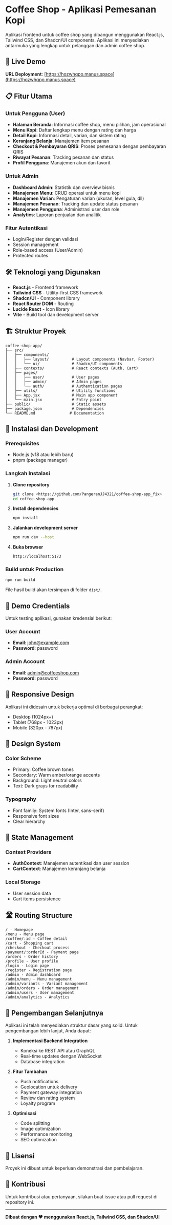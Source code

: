 # Coffee Shop - Aplikasi Pemesanan Kopi

Aplikasi frontend untuk coffee shop yang dibangun menggunakan React.js, Tailwind CSS, dan Shadcn/UI components. Aplikasi ini menyediakan antarmuka yang lengkap untuk pelanggan dan admin coffee shop.

## 🚀 Live Demo

**URL Deployment**: [https://hozwhqpo.manus.space](https://hozwhqpo.manus.space)

## 📋 Fitur Utama

### Untuk Pengguna (User)
- **Halaman Beranda**: Informasi coffee shop, menu pilihan, jam operasional
- **Menu Kopi**: Daftar lengkap menu dengan rating dan harga
- **Detail Kopi**: Informasi detail, varian, dan sistem rating
- **Keranjang Belanja**: Manajemen item pesanan
- **Checkout & Pembayaran QRIS**: Proses pemesanan dengan pembayaran QRIS
- **Riwayat Pesanan**: Tracking pesanan dan status
- **Profil Pengguna**: Manajemen akun dan favorit

### Untuk Admin
- **Dashboard Admin**: Statistik dan overview bisnis
- **Manajemen Menu**: CRUD operasi untuk menu kopi
- **Manajemen Varian**: Pengaturan varian (ukuran, level gula, dll)
- **Manajemen Pesanan**: Tracking dan update status pesanan
- **Manajemen Pengguna**: Administrasi user dan role
- **Analytics**: Laporan penjualan dan analitik

### Fitur Autentikasi
- Login/Register dengan validasi
- Session management
- Role-based access (User/Admin)
- Protected routes

## 🛠️ Teknologi yang Digunakan

- **React.js** - Frontend framework
- **Tailwind CSS** - Utility-first CSS framework
- **Shadcn/UI** - Component library
- **React Router DOM** - Routing
- **Lucide React** - Icon library
- **Vite** - Build tool dan development server

## 🏗️ Struktur Proyek

```
coffee-shop-app/
├── src/
│   ├── components/
│   │   ├── layout/          # Layout components (Navbar, Footer)
│   │   └── ui/              # Shadcn/UI components
│   ├── contexts/            # React contexts (Auth, Cart)
│   ├── pages/
│   │   ├── user/            # User pages
│   │   ├── admin/           # Admin pages
│   │   └── auth/            # Authentication pages
│   ├── utils/               # Utility functions
│   ├── App.jsx              # Main app component
│   └── main.jsx             # Entry point
├── public/                  # Static assets
├── package.json             # Dependencies
└── README.md               # Documentation
```

## 🚀 Instalasi dan Development

### Prerequisites
- Node.js (v18 atau lebih baru)
- pnpm (package manager)

### Langkah Instalasi

1. **Clone repository**
   ```bash
   git clone <https://github.com/PangeranJJ4321/coffee-shop-app_fix>
   cd coffee-shop-app
   ```

2. **Install dependencies**
   ```bash
   npm install
   ```

3. **Jalankan development server**
   ```bash
   npm run dev --host
   ```

4. **Buka browser**
   ```
   http://localhost:5173
   ```

### Build untuk Production

```bash
npm run build
```

File hasil build akan tersimpan di folder `dist/`.

## 🔐 Demo Credentials

Untuk testing aplikasi, gunakan kredensial berikut:

### User Account
- **Email**: john@example.com
- **Password**: password

### Admin Account
- **Email**: admin@coffeeshop.com
- **Password**: password

## 📱 Responsive Design

Aplikasi ini didesain untuk bekerja optimal di berbagai perangkat:
- Desktop (1024px+)
- Tablet (768px - 1023px)
- Mobile (320px - 767px)

## 🎨 Design System

### Color Scheme
- Primary: Coffee brown tones
- Secondary: Warm amber/orange accents
- Background: Light neutral colors
- Text: Dark grays for readability

### Typography
- Font family: System fonts (Inter, sans-serif)
- Responsive font sizes
- Clear hierarchy

## 🔄 State Management

### Context Providers
- **AuthContext**: Manajemen autentikasi dan user session
- **CartContext**: Manajemen keranjang belanja

### Local Storage
- User session data
- Cart items persistence

## 🛣️ Routing Structure

```
/ - Homepage
/menu - Menu page
/coffee/:id - Coffee detail
/cart - Shopping cart
/checkout - Checkout process
/payment/:orderId - Payment page
/orders - Order history
/profile - User profile
/login - Login page
/register - Registration page
/admin - Admin dashboard
/admin/menu - Menu management
/admin/variants - Variant management
/admin/orders - Order management
/admin/users - User management
/admin/analytics - Analytics
```

## 🔮 Pengembangan Selanjutnya

Aplikasi ini telah menyediakan struktur dasar yang solid. Untuk pengembangan lebih lanjut, Anda dapat:

1. **Implementasi Backend Integration**
   - Koneksi ke REST API atau GraphQL
   - Real-time updates dengan WebSocket
   - Database integration

2. **Fitur Tambahan**
   - Push notifications
   - Geolocation untuk delivery
   - Payment gateway integration
   - Review dan rating system
   - Loyalty program

3. **Optimisasi**
   - Code splitting
   - Image optimization
   - Performance monitoring
   - SEO optimization

## 📄 Lisensi

Proyek ini dibuat untuk keperluan demonstrasi dan pembelajaran.

## 🤝 Kontribusi

Untuk kontribusi atau pertanyaan, silakan buat issue atau pull request di repository ini.

---

**Dibuat dengan ❤️ menggunakan React.js, Tailwind CSS, dan Shadcn/UI**


